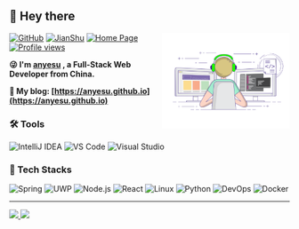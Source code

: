 ## 👋 Hey there

<img align='right' src="https://raw.githubusercontent.com/chandan-reddy-k/chandan-reddy-k/master/assets/coding-freak.gif" width="230">

[![GitHub](https://img.shields.io/badge/-%20-181717?logo=github)](https://github.com/anyesu) [![JianShu](https://img.shields.io/badge/简-ea6f5a)](https://www.jianshu.com/u/c5327915649c) [![Home Page](https://img.shields.io/badge/🏠-4fc08d)](https://anyesu.github.io) [![Profile views](https://visitor-badge.laobi.icu/badge?page_id=anyesu.anyesu)](https://github.com/anyesu)

**😜 I'm [anyesu](https://github.com/anyesu) , a Full-Stack Web Developer from China.**

**📰 My blog: [https://anyesu.github.io](https://anyesu.github.io)**

### 🛠️ Tools

![IntelliJ IDEA](https://img.shields.io/badge/-IntelliJ%20IDEA-f53463?&logo=IntelliJ%20IDEA&logoColor=333) ![VS Code](https://img.shields.io/badge/-VS%20Code-007acc?&logo=visual%20studio%20code) ![Visual Studio](https://img.shields.io/badge/-Visual%20Studio-5c2d91?&logo=Visual%20Studio)

### 🎨 Tech Stacks

![Spring](https://img.shields.io/badge/-Spring-6db33f?&logo=Spring&logoColor=fff) ![UWP](https://img.shields.io/badge/-UWP-913eb0?&logo=Microsoft) ![Node.js](https://img.shields.io/badge/-Node.js-339933?&logo=node.js&logoColor=fff) ![React](https://img.shields.io/badge/-React-61dafb?&logo=React&logoColor=222) ![Linux](https://img.shields.io/badge/-Linux-fcc624?&logo=Linux&logoColor=222) ![Python](https://img.shields.io/badge/-Python-3776ab?&logo=Python&logoColor=fff) ![DevOps](https://img.shields.io/badge/-DevOps-343434?&logo=CircleCI&logoColor=fff) ![Docker](https://img.shields.io/badge/-Docker-2496ed?&logo=Docker&logoColor=fff)

---

<a href="https://anyesu.github.io">
  <img width="48%" src="https://github-readme-stats.vercel.app/api?username=anyesu&hide_title=true&hide_border=true&show_icons=true&include_all_commits=true&text_color=000&icon_color=000&bg_color=0,ea6161,ffc64d,fffc4d,52fa5a&card_width=445&theme=tokyonight" />
  <img width="48%" src="https://github-readme-stats.vercel.app/api/top-langs/?username=anyesu&hide=html&hide_title=false&hide_border=true&layout=compact&langs_count=6&text_color=000&icon_color=fff&bg_color=0,52fa5a,4dfcff,c64dff&card_width=445&theme=graywhite" />
</a>

